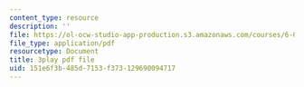 ```yaml
---
content_type: resource
description: ''
file: https://ol-ocw-studio-app-production.s3.amazonaws.com/courses/6-0002-introduction-to-computational-thinking-and-data-science-fall-2016/151e6f3b485d7153f373129690094717_OgO1gpXSUzU.pdf
file_type: application/pdf
resourcetype: Document
title: 3play pdf file
uid: 151e6f3b-485d-7153-f373-129690094717
---
```

